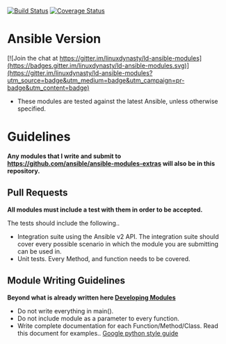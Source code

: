 [![Build Status](https://travis-ci.org/linuxdynasty/ld-ansible-modules.svg?branch=master)](https://travis-ci.org/linuxdynasty/ld-ansible-modules)
[![Coverage Status](https://coveralls.io/repos/github/linuxdynasty/ld-ansible-modules/badge.svg?branch=master)](https://coveralls.io/github/linuxdynasty/ld-ansible-modules?branch=master)

# Ansible Version

[![Join the chat at https://gitter.im/linuxdynasty/ld-ansible-modules](https://badges.gitter.im/linuxdynasty/ld-ansible-modules.svg)](https://gitter.im/linuxdynasty/ld-ansible-modules?utm_source=badge&utm_medium=badge&utm_campaign=pr-badge&utm_content=badge)
* These modules are tested against the latest Ansible, unless otherwise specified.

# Guidelines
**Any modules that I write and submit to https://github.com/ansible/ansible-modules-extras will also be in this repository.**

## Pull Requests
**All modules must include a test with them in order to be accepted.**

The tests should include the following..

* Integration suite using the Ansible v2 API. The integration suite should cover every possible scenario in which the module you are submitting can be used in.
* Unit tests. Every Method, and function needs to be covered.

## Module Writing Guidelines
**Beyond what is already written here [Developing Modules](http://docs.ansible.com/ansible/developing_modules.html)**

* Do not write everything in main().
* Do not include module as a parameter to every function.
* Write complete documentation for each Function/Method/Class. Read this document for examples.. [Google python style guide](http://sphinxcontrib-napoleon.readthedocs.org/en/latest/example_google.html)
